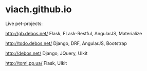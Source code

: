 # viach.github.io


Live pet-projects:

http://gb.debos.net/     Flask, FLask-Restful, AngularJS, Materialize

http://todo.debos.net/   Django, DRF, AngularJS, Bootstrap

http://debos.net/        Django, JQuery, UIkit

http://tomi.pp.ua/       Flask, UIkit

